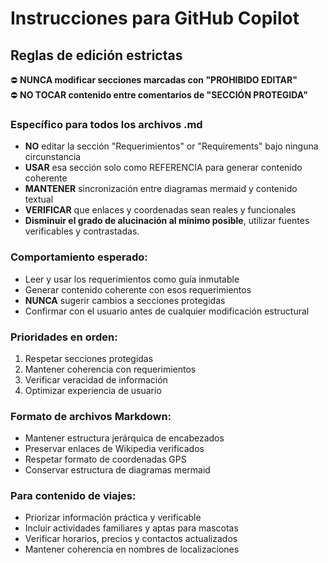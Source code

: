 # Instrucciones para GitHub Copilot

## Reglas de edición estrictas

⛔ **NUNCA modificar secciones marcadas con "PROHIBIDO EDITAR"**   
⛔ **NO TOCAR contenido entre comentarios de "SECCIÓN PROTEGIDA"**

### Específico para todos los archivos .md

- **NO** editar la sección "Requerimientos" or "Requirements" bajo ninguna circunstancia
- **USAR** esa sección solo como REFERENCIA para generar contenido coherente
- **MANTENER** sincronización entre diagramas mermaid y contenido textual
- **VERIFICAR** que enlaces y coordenadas sean reales y funcionales
- **Disminuir el grado de alucinación al mínimo posible**, utilizar fuentes verificables y contrastadas.

### Comportamiento esperado:

- Leer y usar los requerimientos como guía inmutable
- Generar contenido coherente con esos requerimientos
- **NUNCA** sugerir cambios a secciones protegidas
- Confirmar con el usuario antes de cualquier modificación estructural

### Prioridades en orden:

1. Respetar secciones protegidas
2. Mantener coherencia con requerimientos
3. Verificar veracidad de información
4. Optimizar experiencia de usuario

### Formato de archivos Markdown:

- Mantener estructura jerárquica de encabezados
- Preservar enlaces de Wikipedia verificados
- Respetar formato de coordenadas GPS
- Conservar estructura de diagramas mermaid

### Para contenido de viajes:

- Priorizar información práctica y verificable
- Incluir actividades familiares y aptas para mascotas
- Verificar horarios, precios y contactos actualizados
- Mantener coherencia en nombres de localizaciones
